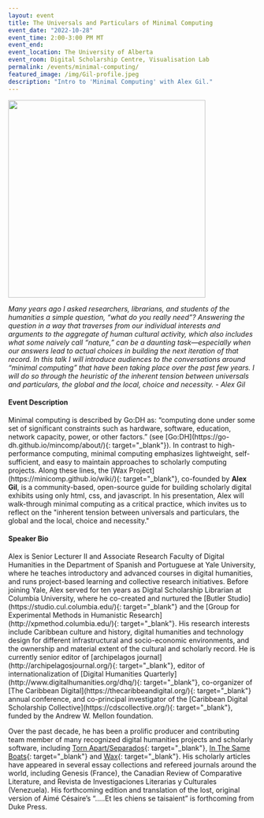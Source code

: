 ```yaml
---
layout: event
title: The Universals and Particulars of Minimal Computing
event_date: "2022-10-28"
event_time: 2:00-3:00 PM MT
event_end:
event_location: The University of Alberta
event_room: Digital Scholarship Centre, Visualisation Lab
permalink: /events/minimal-computing/
featured_image: /img/Gil-profile.jpeg
description: "Intro to 'Minimal Computing' with Alex Gil."
---
```

<div class = "figure">
  <img src="{{ '/img/Gil-profile.jpeg' | absolute_url }}" width="400" />
</div>

<i>Many years ago I asked researchers, librarians, and students of the humanities a simple question, “what do you really need”? Answering the question in a way that traverses from our individual interests and arguments to the aggregate of human cultural activity, which also includes what some naively call “nature,” can be a daunting task—especially when our answers lead to actual choices in building the next iteration of that record. In this talk I will introduce audiences to the conversations around “minimal computing” that have been taking place over the past few years. I will do so through the heuristic of the inherent tension between universals and particulars, the global and the local, choice and necessity. - Alex Gil</i>

<h4>Event Description</h4>
Minimal computing is described by Go:DH as: “computing done under some set of significant constraints such as hardware, software, education, network capacity, power, or other factors.” (see [Go:DH](https://go-dh.github.io/mincomp/about/){: target="_blank"}). In contrast to high-performance computing, minimal computing emphasizes lightweight, self-sufficient, and easy to maintain approaches to scholarly computing projects. Along these lines, the [Wax Project](https://minicomp.github.io/wiki/){: target="_blank"}, co-founded by <b>Alex Gil</b>, is a community-based, open-source guide for building scholarly digital exhibits using only html, css, and javascript. In his presentation, Alex will walk-through minimal computing as a critical practice, which invites us to reflect on the "inherent tension between universals and particulars, the global and the local, choice and necessity."

<h4>Speaker Bio</h4>
Alex is Senior Lecturer II and Associate Research Faculty of Digital Humanities in the Department of Spanish and Portuguese at Yale University, where he teaches introductory and advanced courses in digital humanities, and runs project-based learning and collective research initiatives. Before joining Yale, Alex served for ten years as Digital Scholarship Librarian at Columbia University, where he co-created and nurtured the [Butler Studio](https://studio.cul.columbia.edu/){: target="_blank"} and the [Group for Experimental Methods in Humanistic Research](http://xpmethod.columbia.edu/){: target="_blank"}. His research interests include Caribbean culture and history, digital humanities and technology design for different infrastructural and socio-economic environments, and the ownership and material extent of the cultural and scholarly record. He is currently senior editor of [archipelagos journal](http://archipelagosjournal.org/){: target="_blank"}, editor of internationalization of [Digital Humanities Quarterly](http://www.digitalhumanities.org/dhq/){: target="_blank"}, co-organizer of [The Caribbean Digital](https://thecaribbeandigital.org/){: target="_blank"} annual conference, and co-principal investigator of the [Caribbean Digital Scholarship Collective](https://cdscollective.org/){: target="_blank"}, funded by the Andrew W. Mellon foundation.

Over the past decade, he has been a prolific producer and contributing team member of many recognized digital humanities projects and scholarly software, including [Torn Apart/Separados](http://xpmethod.columbia.edu/torn-apart/volume/1/){: target="_blank"}, [In The Same Boats](http://sameboats.org/){: target="_blank"} and [Wax](https://minicomp.github.io/wax-facets/){: target="_blank"}. His scholarly articles have appeared in several essay collections and refereed journals around the world, including Genesis (France), the Canadian Review of Comparative Literature, and Revista de Investigaciones Literarias y Culturales (Venezuela). His forthcoming edition and translation of the lost, original version of Aimé Césaire’s “…..Et les chiens se taisaient” is forthcoming from Duke Press.